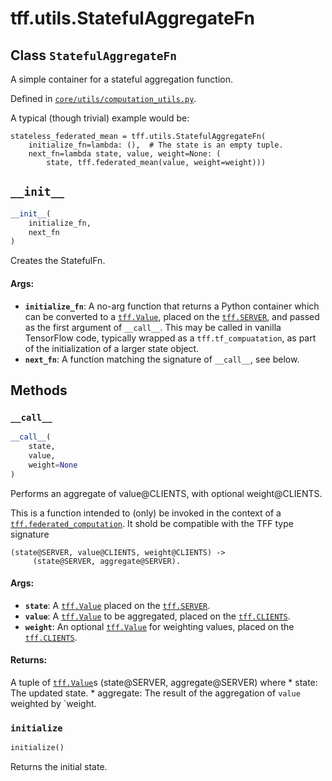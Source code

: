 <div itemscope itemtype="http://developers.google.com/ReferenceObject">
<meta itemprop="name" content="tff.utils.StatefulAggregateFn" />
<meta itemprop="path" content="Stable" />
<meta itemprop="property" content="__call__"/>
<meta itemprop="property" content="__init__"/>
<meta itemprop="property" content="initialize"/>
</div>

# tff.utils.StatefulAggregateFn

## Class `StatefulAggregateFn`

A simple container for a stateful aggregation function.

Defined in
[`core/utils/computation_utils.py`](http://github.com/tensorflow/federated/tree/master/tensorflow_federated/python/core/utils/computation_utils.py).

<!-- Placeholder for "Used in" -->

A typical (though trivial) example would be:

```
stateless_federated_mean = tff.utils.StatefulAggregateFn(
    initialize_fn=lambda: (),  # The state is an empty tuple.
    next_fn=lambda state, value, weight=None: (
        state, tff.federated_mean(value, weight=weight)))
```

<h2 id="__init__"><code>__init__</code></h2>

```python
__init__(
    initialize_fn,
    next_fn
)
```

Creates the StatefulFn.

#### Args:

*   <b>`initialize_fn`</b>: A no-arg function that returns a Python container
    which can be converted to a
    <a href="../../tff/Value.md"><code>tff.Value</code></a>, placed on the
    <a href="../../tff.md#SERVER"><code>tff.SERVER</code></a>, and passed as the
    first argument of `__call__`. This may be called in vanilla TensorFlow code,
    typically wrapped as a `tff.tf_compuatation`, as part of the initialization
    of a larger state object.
*   <b>`next_fn`</b>: A function matching the signature of `__call__`, see
    below.

## Methods

<h3 id="__call__"><code>__call__</code></h3>

```python
__call__(
    state,
    value,
    weight=None
)
```

Performs an aggregate of value@CLIENTS, with optional weight@CLIENTS.

This is a function intended to (only) be invoked in the context of a
<a href="../../tff/federated_computation.md"><code>tff.federated_computation</code></a>.
It shold be compatible with the TFF type signature

```
(state@SERVER, value@CLIENTS, weight@CLIENTS) ->
     (state@SERVER, aggregate@SERVER).
```

#### Args:

*   <b>`state`</b>: A <a href="../../tff/Value.md"><code>tff.Value</code></a>
    placed on the <a href="../../tff.md#SERVER"><code>tff.SERVER</code></a>.
*   <b>`value`</b>: A <a href="../../tff/Value.md"><code>tff.Value</code></a> to
    be aggregated, placed on the
    <a href="../../tff.md#CLIENTS"><code>tff.CLIENTS</code></a>.
*   <b>`weight`</b>: An optional
    <a href="../../tff/Value.md"><code>tff.Value</code></a> for weighting
    values, placed on the
    <a href="../../tff.md#CLIENTS"><code>tff.CLIENTS</code></a>.

#### Returns:

A tuple of <a href="../../tff/Value.md"><code>tff.Value</code></a>s
(state@SERVER, aggregate@SERVER) where * state: The updated state. * aggregate:
The result of the aggregation of `value` weighted by `weight.

<h3 id="initialize"><code>initialize</code></h3>

```python
initialize()
```

Returns the initial state.
